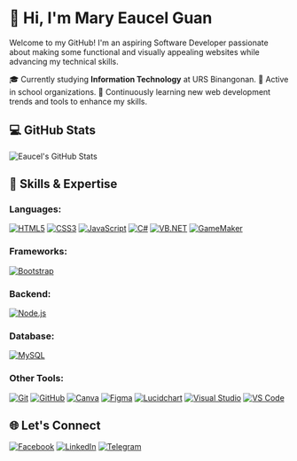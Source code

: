 # 👋 Hi, I'm Mary Eaucel Guan
Welcome to my GitHub! I'm an aspiring Software Developer passionate about making some functional and visually appealing websites while advancing my technical skills.

🎓 Currently studying **Information Technology** at URS Binangonan.
💼 Active in school organizations.
🌱 Continuously learning new web development trends and tools to enhance my skills.

## 💻 GitHub Stats

![Eaucel's GitHub Stats](https://github-readme-stats.vercel.app/api?username=eaucel&show_icons=true&theme=radical&hide_title=true&count_private=true&hide=prs)

## 🔧 Skills & Expertise

### **Languages**:
[![HTML5](https://img.shields.io/badge/HTML5-E34F26?style=for-the-badge&logo=html5&logoColor=white)](https://developer.mozilla.org/en-US/docs/Web/HTML)
[![CSS3](https://img.shields.io/badge/CSS3-1572B6?style=for-the-badge&logo=css3&logoColor=white)](https://developer.mozilla.org/en-US/docs/Web/CSS)
[![JavaScript](https://img.shields.io/badge/JavaScript-F7DF1E?style=for-the-badge&logo=javascript&logoColor=black)](https://developer.mozilla.org/en-US/docs/Web/JavaScript)
[![C#](https://img.shields.io/badge/C%23-239120?style=for-the-badge&logo=csharp&logoColor=white)](https://learn.microsoft.com/en-us/dotnet/csharp/)
[![VB.NET](https://img.shields.io/badge/VB.NET-512BD4?style=for-the-badge&logo=visual-studio&logoColor=white)](https://learn.microsoft.com/en-us/dotnet/visual-basic/)
[![GameMaker](https://img.shields.io/badge/GameMaker-8B0000?style=for-the-badge&logo=game-maker&logoColor=white)](https://www.yoyogames.com/studio)

### **Frameworks**:
[![Bootstrap](https://img.shields.io/badge/Bootstrap-563D7C?style=for-the-badge&logo=bootstrap&logoColor=white)](https://getbootstrap.com/)

### **Backend**:
[![Node.js](https://img.shields.io/badge/Node.js-339933?style=for-the-badge&logo=node.js&logoColor=white)](https://nodejs.org/)

### **Database**:
[![MySQL](https://img.shields.io/badge/MySQL-4479A1?style=for-the-badge&logo=mysql&logoColor=white)](https://www.mysql.com/)

### **Other Tools**:
[![Git](https://img.shields.io/badge/Git-F05032?style=for-the-badge&logo=git&logoColor=white)](https://git-scm.com/)
[![GitHub](https://img.shields.io/badge/GitHub-181717?style=for-the-badge&logo=github&logoColor=white)](https://github.com/)
[![Canva](https://img.shields.io/badge/Canva-00C4CC?style=for-the-badge&logo=canva&logoColor=white)](https://www.canva.com/)
[![Figma](https://img.shields.io/badge/Figma-F24E1E?style=for-the-badge&logo=figma&logoColor=white)](https://www.figma.com/)
[![Lucidchart](https://img.shields.io/badge/Lucidchart-FFB900?style=for-the-badge&logo=lucidchart&logoColor=white)](https://www.lucidchart.com/)
[![Visual Studio](https://img.shields.io/badge/Visual_Studio-5C2D91?style=for-the-badge&logo=visual-studio&logoColor=white)](https://visualstudio.microsoft.com/)
[![VS Code](https://img.shields.io/badge/Visual_Studio_Code-007ACC?style=for-the-badge&logo=visual-studio-code&logoColor=white)](https://code.visualstudio.com/)

## 🌐 Let's Connect

[![Facebook](https://img.shields.io/badge/Facebook-1877F2?style=for-the-badge&logo=facebook&logoColor=white)](https://web.facebook.com/eaucel.03/)
[![LinkedIn](https://img.shields.io/badge/LinkedIn-0077B5?style=for-the-badge&logo=linkedin&logoColor=white)](https://www.linkedin.com/in/mary-eaucel-guan-4650b0252/)
[![Telegram](https://img.shields.io/badge/Telegram-0088CC?style=for-the-badge&logo=telegram&logoColor=white)](https://t.me/eau_mry)




